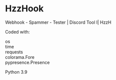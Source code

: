 # HzzHook
Webhook - Spammer - Tester | Discord Tool l| HzzH

Coded with:

os              
time            
requests            
colorama.Fore            
pypresence.Presence           

Python 3.9
